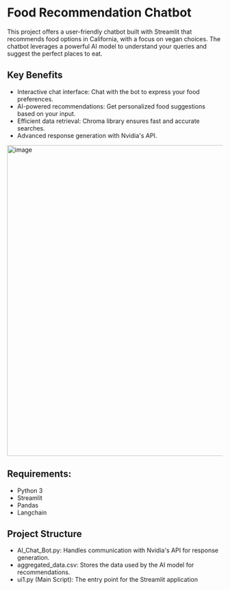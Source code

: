 # Food Recommendation Chatbot
This project offers a user-friendly chatbot built with Streamlit that recommends food options in California, with a focus on vegan choices. The chatbot leverages a powerful AI model to understand your queries and suggest the perfect places to eat.

## Key Benefits
- Interactive chat interface: Chat with the bot to express your food preferences.
- AI-powered recommendations: Get personalized food suggestions based on your input.
- Efficient data retrieval: Chroma library ensures fast and accurate searches.
- Advanced response generation with Nvidia's API.

<img width="724" alt="image" src="https://github.com/EUPHORIA-7/Food_Recommendation_System/assets/123863667/43165a96-2b4d-4786-8c0c-87626f83ef30">

## Requirements:
- Python 3
- Streamlit
- Pandas
- Langchain

## Project Structure
- AI_Chat_Bot.py: Handles communication with Nvidia's API for response generation.
- aggregated_data.csv: Stores the data used by the AI model for recommendations.
- ui1.py (Main Script): The entry point for the Streamlit application
